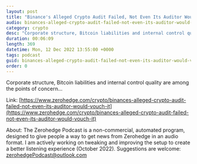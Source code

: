 ```yaml
---
layout: post
title: "Binance's Alleged Crypto Audit Failed, Not Even Its Auditor Would Vouch For It"
audio: binances-alleged-crypto-audit-failed-not-even-its-auditor-would-vouch-it-0
category: crypto
desc: "Corporate structure, Bitcoin liabilities and internal control quality are among the points of concern..."
duration: 00:06:09
length: 369
datetime: Mon, 12 Dec 2022 13:55:00 +0000
tags: podcast
guid: binances-alleged-crypto-audit-failed-not-even-its-auditor-would-vouch-it-0
order: 0
---
```

Corporate structure, Bitcoin liabilities and internal control quality are among the points of concern...

Link: [https://www.zerohedge.com/crypto/binances-alleged-crypto-audit-failed-not-even-its-auditor-would-vouch-it](https://www.zerohedge.com/crypto/binances-alleged-crypto-audit-failed-not-even-its-auditor-would-vouch-it)

About: The Zerohedge Podcast is a non-commercial, automated program, designed to give people a way to get news from Zerohedge in an audio format.  I am actively working on tweaking and improving the setup to create a better listening experience (October 2022).  Suggestions are welcome: [zerohedgePodcast@outlook.com](mailto:zerohedgePodcast@outlook.com)